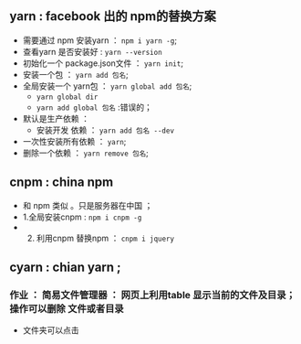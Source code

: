 ## yarn : facebook 出的 npm的替换方案 
- 需要通过 npm 安装yarn ： `npm i yarn -g`;
- 查看yarn 是否安装好  : `yarn --version`
- 初始化一个 package.json文件  ： `yarn init`;
- 安装一个包 ： `yarn add 包名`;
- 全局安装一个 yarn包 ： `yarn global add 包名`;
    - `yarn global dir`
    - `yarn add global 包名` :错误的；
- 默认是生产依赖 ： 
    - 安装开发 依赖 ： `yarn add 包名 --dev`
- 一次性安装所有依赖 ： `yarn`;
- 删除一个依赖 ： `yarn remove 包名`;
## cnpm : china npm 
- 和 npm 类似 。只是服务器在中国 ；
- 1.全局安装cnpm  : `npm i cnpm -g`
- 2. 利用cnpm 替换npm ： `cnpm i jquery`
## cyarn : chian yarn ;


### 作业 ： 简易文件管理器 ： 网页上利用table 显示当前的文件及目录；操作可以删除 文件或者目录
- 文件夹可以点击

